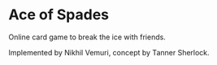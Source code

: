 # Ace of Spades

Online card game to break the ice with friends.

Implemented by Nikhil Vemuri, concept by Tanner Sherlock.
